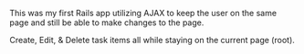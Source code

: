This was my first Rails app utilizing AJAX to keep the user on the same page and still be able to make changes to the page.

Create, Edit, & Delete task items all while staying on the current page (root).
